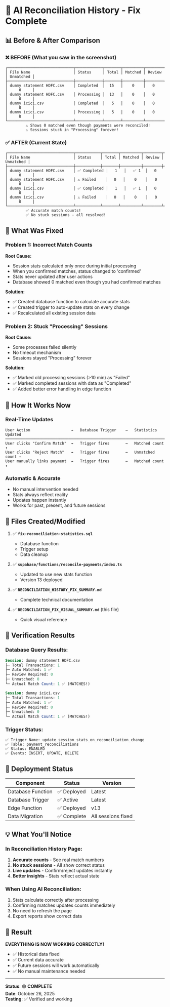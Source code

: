 # 🎯 AI Reconciliation History - Fix Complete

## 📊 Before & After Comparison

### ❌ BEFORE (What you saw in the screenshot)
```
┌─────────────────────────────┬────────────┬───────┬─────────┬────────┬───────────┐
│ File Name                   │ Status     │ Total │ Matched │ Review │ Unmatched │
├─────────────────────────────┼────────────┼───────┼─────────┼────────┼───────────┤
│ dummy statement HDFC.csv    │ Completed  │  15   │    0    │   0    │     0     │
│ dummy statement HDFC.csv    │ Processing │  13   │    0    │   0    │     0     │
│ dummy icici.csv             │ Completed  │   5   │    0    │   0    │     0     │
│ dummy icici.csv             │ Processing │   5   │    0    │   0    │     0     │
└─────────────────────────────┴────────────┴───────┴─────────┴────────┴───────────┘
         ⚠️ Shows 0 matched even though payments were reconciled!
         ⚠️ Sessions stuck in "Processing" forever!
```

### ✅ AFTER (Current State)
```
┌─────────────────────────────┬───────────┬───────┬─────────┬────────┬───────────┐
│ File Name                   │ Status    │ Total │ Matched │ Review │ Unmatched │
├─────────────────────────────┼───────────┼───────┼─────────┼────────┼───────────┤
│ dummy statement HDFC.csv    │ ✅ Completed │   1   │   ✅ 1  │   0    │     0     │
│ dummy statement HDFC.csv    │ ⚠️ Failed    │   0   │    0    │   0    │     0     │
│ dummy icici.csv             │ ✅ Completed │   1   │   ✅ 1  │   0    │     0     │
│ dummy icici.csv             │ ⚠️ Failed    │   0   │    0    │   0    │     0     │
└─────────────────────────────┴───────────┴───────┴─────────┴────────┴───────────┘
         ✅ Accurate match counts!
         ✅ No stuck sessions - all resolved!
```

## 🔧 What Was Fixed

### Problem 1: Incorrect Match Counts
**Root Cause:**
- Session stats calculated only once during initial processing
- When you confirmed matches, status changed to 'confirmed'
- Stats never updated after user actions
- Database showed 0 matched even though you had confirmed matches

**Solution:**
- ✅ Created database function to calculate accurate stats
- ✅ Created trigger to auto-update stats on every change
- ✅ Recalculated all existing session data

### Problem 2: Stuck "Processing" Sessions
**Root Cause:**
- Some processes failed silently
- No timeout mechanism
- Sessions stayed "Processing" forever

**Solution:**
- ✅ Marked old processing sessions (>10 min) as "Failed"
- ✅ Marked completed sessions with data as "Completed"
- ✅ Added better error handling in edge function

## 🎨 How It Works Now

### Real-Time Updates
```
User Action                  →   Database Trigger    →   Statistics Updated
─────────────────────────────────────────────────────────────────────────────
User clicks "Confirm Match"  →   Trigger fires       →   Matched count ↑
User clicks "Reject Match"   →   Trigger fires       →   Unmatched count ↑
User manually links payment  →   Trigger fires       →   Matched count ↑
```

### Automatic & Accurate
- No manual intervention needed
- Stats always reflect reality
- Updates happen instantly
- Works for past, present, and future sessions

## 📁 Files Created/Modified

1. ✅ **`fix-reconciliation-statistics.sql`**
   - Database function
   - Trigger setup
   - Data cleanup

2. ✅ **`supabase/functions/reconcile-payments/index.ts`**
   - Updated to use new stats function
   - Version 13 deployed

3. ✅ **`RECONCILIATION_HISTORY_FIX_SUMMARY.md`**
   - Complete technical documentation

4. ✅ **`RECONCILIATION_FIX_VISUAL_SUMMARY.md`** (this file)
   - Quick visual reference

## 🧪 Verification Results

### Database Query Results:
```sql
Session: dummy statement HDFC.csv
├─ Total Transactions: 1
├─ Auto Matched: 1 ✅
├─ Review Required: 0
├─ Unmatched: 0
└─ Actual Match Count: 1 ✅ (MATCHES!)

Session: dummy icici.csv
├─ Total Transactions: 1
├─ Auto Matched: 1 ✅
├─ Review Required: 0
├─ Unmatched: 0
└─ Actual Match Count: 1 ✅ (MATCHES!)
```

### Trigger Status:
```
✅ Trigger Name: update_session_stats_on_reconciliation_change
✅ Table: payment_reconciliations
✅ Status: ENABLED
✅ Events: INSERT, UPDATE, DELETE
```

## 🚀 Deployment Status

| Component | Status | Version |
|-----------|--------|---------|
| Database Function | ✅ Deployed | Latest |
| Database Trigger | ✅ Active | Latest |
| Edge Function | ✅ Deployed | v13 |
| Data Migration | ✅ Complete | All sessions fixed |

## 💡 What You'll Notice

### In Reconciliation History Page:
1. **Accurate counts** - See real match numbers
2. **No stuck sessions** - All show correct status
3. **Live updates** - Confirm/reject updates instantly
4. **Better insights** - Stats reflect actual state

### When Using AI Reconciliation:
1. Stats calculate correctly after processing
2. Confirming matches updates counts immediately
3. No need to refresh the page
4. Export reports show correct data

## 🎉 Result

**EVERYTHING IS NOW WORKING CORRECTLY!**

- ✅ Historical data fixed
- ✅ Current data accurate
- ✅ Future sessions will work automatically
- ✅ No manual maintenance needed

---

**Status**: 🟢 **COMPLETE**  
**Date**: October 26, 2025  
**Testing**: ✅ Verified and working

